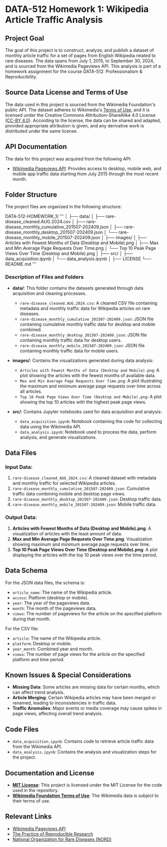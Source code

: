 # DATA-512 Homework 1: Wikipedia Article Traffic Analysis

## Project Goal
The goal of this project is to construct, analyze, and publish a dataset of monthly article traffic for a set of pages from English Wikipedia related to rare diseases. The data spans from July 1, 2015, to September 30, 2024, and is sourced from the Wikimedia Pageviews API. This analysis is part of a homework assignment for the course DATA-512: Professionalism & Reproducibility.

## Source Data License and Terms of Use
The data used in this project is sourced from the Wikimedia Foundation's public API. The dataset adheres to Wikimedia's [Terms of Use](https://foundation.wikimedia.org/wiki/Policy:Terms_of_Use), and it is licensed under the Creative Commons Attribution-ShareAlike 4.0 License ([CC-BY 4.0](https://creativecommons.org/licenses/by/4.0/)). According to the license, the data can be shared and adapted, provided appropriate attribution is given, and any derivative work is distributed under the same license.

## API Documentation
The data for this project was acquired from the following API:
- [Wikimedia Pageviews API](https://doc.wikimedia.org/generated-data-platform/aqs/analytics-api/reference/page-views.html): Provides access to desktop, mobile web, and mobile app traffic data starting from July 2015 through the most recent month.

## Folder Structure
The project files are organized in the following structure:

DATA-512-HOMEWORK_1/
'''
│
├── data/
│   ├── rare-disease_cleaned.AUG.2024.csv
│   ├── rare-disease_monthly_cumulative_201507-202409.json
│   ├── rare-disease_monthly_desktop_201507-202409.json
│   └── rare-disease_monthly_mobile_201507-202409.json
│
├── images/
│   ├── Articles with Fewest Months of Data (Desktop and Mobile).png
│   ├── Max and Min Average Page Requests Over Time.png
│   └── Top 10 Peak Page Views Over Time (Desktop and Mobile).png
│
├── src/
│   ├── data_acquisition.ipynb
│   └── data_analysis.ipynb
│
├── LICENSE
└── README.md
'''




### Description of Files and Folders

- **data/**: This folder contains the datasets generated through data acquisition and cleaning processes.
    - `rare-disease_cleaned.AUG.2024.csv`: A cleaned CSV file containing metadata and monthly traffic data for Wikipedia articles on rare diseases.
    - `rare-disease_monthly_cumulative_201507-202409.json`: JSON file containing cumulative monthly traffic data for desktop and mobile combined.
    - `rare-disease_monthly_desktop_201507-202409.json`: JSON file containing monthly traffic data for desktop users.
    - `rare-disease_monthly_mobile_201507-202409.json`: JSON file containing monthly traffic data for mobile users.

- **images/**: Contains the visualizations generated during data analysis:
    - `Articles with Fewest Months of Data (Desktop and Mobile).png`: A plot showing the articles with the fewest months of available data.
    - `Max and Min Average Page Requests Over Time.png`: A plot illustrating the maximum and minimum average page requests over time across all articles.
    - `Top 10 Peak Page Views Over Time (Desktop and Mobile).png`: A plot showing the top 10 articles with the highest peak page views.

- **src/**: Contains Jupyter notebooks used for data acquisition and analysis:
    - `data_acquisition.ipynb`: Notebook containing the code for collecting data using the Wikimedia API.
    - `data_analysis.ipynb`: Notebook used to process the data, perform analysis, and generate visualizations.

## Data Files

### Input Data:
1. `rare-disease_cleaned_AUG_2024.csv`: A cleaned dataset with metadata and monthly traffic for selected Wikipedia articles.
2. `rare-disease_monthly_cumulative_201507-202409.json`: Cumulative traffic data combining mobile and desktop page views.
3. `rare-disease_monthly_desktop_201507-202409.json`: Desktop traffic data.
4. `rare-disease_monthly_mobile_201507-202409.json`: Mobile traffic data.

### Output Data:
1. **Articles with Fewest Months of Data (Desktop and Mobile).png**: A visualization of articles with the least amount of data.
2. **Max and Min Average Page Requests Over Time.png**: Visualization showing maximum and minimum average page requests over time.
3. **Top 10 Peak Page Views Over Time (Desktop and Mobile).png**: A plot displaying the articles with the top 10 peak views over the time period.

## Data Schema
For the JSON data files, the schema is:
- `article_name`: The name of the Wikipedia article.
- `access`: Platform (desktop or mobile).
- `year`: The year of the pageviews data.
- `month`: The month of the pageviews data.
- `views`: The number of pageviews for the article on the specified platform during that month.

For the CSV file:
- `article`: The name of the Wikipedia article.
- `platform`: Desktop or mobile.
- `year_month`: Combined year and month.
- `views`: The number of page views for the article on the specified platform and time period.

## Known Issues & Special Considerations
- **Missing Data**: Some articles are missing data for certain months, which can affect trend analysis.
- **Article Merging**: Certain Wikipedia articles may have been merged or renamed, leading to inconsistencies in traffic data.
- **Traffic Anomalies**: Major events or media coverage may cause spikes in page views, affecting overall trend analysis.

## Code Files
- `data_acquisition.ipynb`: Contains code to retrieve article traffic data from the Wikimedia API.
- `data_analysis.ipynb`: Contains the analysis and visualization steps for the project.

## Documentation and License
- **[MIT License](https://opensource.org/licenses/MIT)**: This project is licensed under the MIT License for the code used in the repository.
- **[Wikimedia Foundation Terms of Use](https://foundation.wikimedia.org/wiki/Policy:Terms_of_Use)**: The Wikimedia data is subject to their terms of use.

## Relevant Links
- [Wikimedia Pageviews API](https://doc.wikimedia.org/generated-data-platform/aqs/analytics-api/reference/page-views.html)
- [The Practice of Reproducible Research](http://www.practicereproducibleresearch.org/core-chapters/2-assessment.html)
- [National Organization for Rare Diseases (NORD)](https://rarediseases.org)
